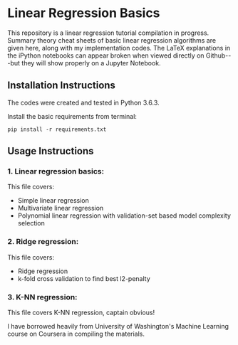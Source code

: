 # Linear Regression Basics
This repository is a linear regression tutorial compilation in progress. Summary theory cheat sheets of basic linear regression algorithms are given here, along with my implementation codes. The LaTeX explanations in the iPython notebooks can appear broken when viewed directly on Github---but they will show properly on a Jupyter Notebook. 

## Installation Instructions
The codes were created and tested in Python 3.6.3.

Install the basic requirements from terminal:
```
pip install -r requirements.txt
```

## Usage Instructions
### 1. Linear regression basics:
This file covers:
  - Simple linear regression
  - Multivariate linear regression
  - Polynomial linear regression with validation-set based model complexity selection

### 2. Ridge regression:
This file covers:
  - Ridge regression
  - k-fold cross validation to find best l2-penalty

### 3. K-NN regression:
This file covers K-NN regression, captain obvious!

I have borrowed heavily from University of Washington's Machine Learning course on Coursera in compiling the materials.
